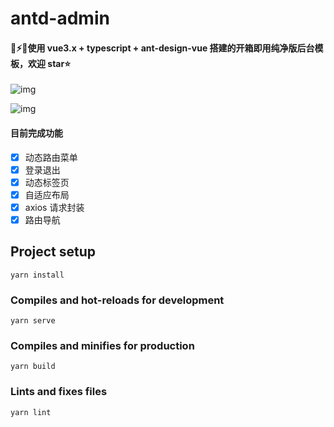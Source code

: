 # antd-admin
#### 🎉⚡️🚀使用 vue3.x + typescript + ant-design-vue 搭建的开箱即用纯净版后台模板，欢迎 star⭐️
![img](https://note.youdao.com/yws/api/personal/file/6A1B55FC6AD34FF4AA7155F47F9B7EC7?method=download&shareKey=66a0a2aee928ffa4ced5acd31733e824)

![img](https://note.youdao.com/yws/api/personal/file/C39C3A20F7D041E4809B91426A2FC20F?method=download&shareKey=d0eccb8bf9fac2a2541e46ae12e91da9)

#### 目前完成功能
- [x] 动态路由菜单
- [x] 登录退出
- [x] 动态标签页
- [x] 自适应布局
- [x] axios 请求封装
- [x] 路由导航

## Project setup
```
yarn install
```

### Compiles and hot-reloads for development
```
yarn serve
```

### Compiles and minifies for production
```
yarn build
```

### Lints and fixes files
```
yarn lint
```
